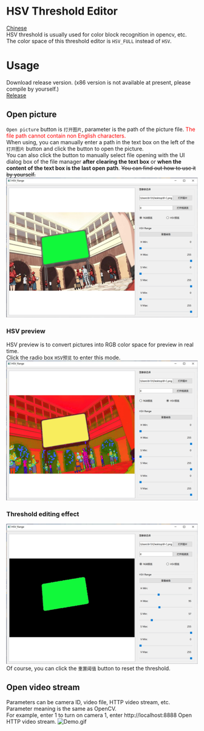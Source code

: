 # HSV Threshold Editor
[Chinese](./Readme.md)  
HSV threshold is usually used for color block recognition in opencv, etc.  
The color space of this threshold editor is `HSV_FULL` instead of `HSV`.  
# Usage
Download release version. (x86 version is not available at present, please compile by yourself.)  
[Release](https://github.com/h13-0/HSV-Range/releases)
## Open picture
`Open picture` button is `打开图片`, parameter is the path of the picture file. <font color="red">The file path cannot contain non English characters.</font>  
When using, you can manually enter a path in the text box on the left of the `打开图片` button and click the button to open the picture.  
You can also click the button to manually select file opening with the UI dialog box of the file manager **after clearing the text box** or **when the content of the text box is the last open path**. ~~You can find out how to use it by yourself.~~  
![Photo1.jpg](./Images/Photo1.jpg)
### HSV preview
HSV preview is to convert pictures into RGB color space for preview in real time.  
Click the radio box `HSV预览` to enter this mode.  
![Photo2.jpg](./Images/Photo2.jpg)
### Threshold editing effect
![Photo3.jpg](./Images/Photo3.jpg)
Of course, you can click the `重置阈值` button to reset the threshold.  

## Open video stream
Parameters can be camera ID, video file, HTTP video stream, etc.  
Parameter meaning is the same as OpenCV.  
For example, enter 1 to turn on camera 1, enter http://localhost:8888 Open HTTP video stream.
![Demo.gif](./Images/Demo.gif)